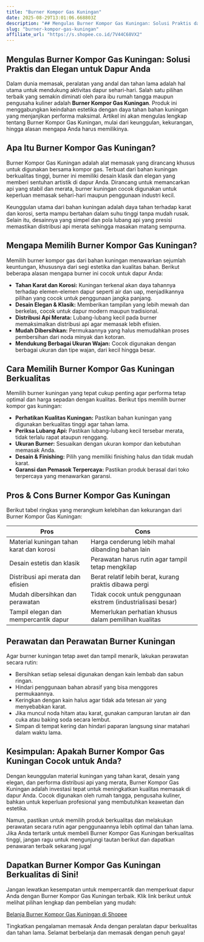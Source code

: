 ```yaml
---
title: "Burner Kompor Gas Kuningan"
date: 2025-08-29T13:01:06.668803Z
description: "## Mengulas Burner Kompor Gas Kuningan: Solusi Praktis dan Elegan untuk Dapur Anda..."
slug: "burner-kompor-gas-kuningan"
affiliate_url: "https://s.shopee.co.id/7V44C68VX2"
---
```

## Mengulas Burner Kompor Gas Kuningan: Solusi Praktis dan Elegan untuk Dapur Anda

Dalam dunia memasak, peralatan yang andal dan tahan lama adalah hal utama untuk mendukung aktivitas dapur sehari-hari. Salah satu pilihan terbaik yang semakin diminati oleh para ibu rumah tangga maupun pengusaha kuliner adalah **Burner Kompor Gas Kuningan**. Produk ini menggabungkan keindahan estetika dengan daya tahan bahan kuningan yang menjanjikan performa maksimal. Artikel ini akan mengulas lengkap tentang Burner Kompor Gas Kuningan, mulai dari keunggulan, kekurangan, hingga alasan mengapa Anda harus memilikinya.

## Apa Itu Burner Kompor Gas Kuningan?

Burner Kompor Gas Kuningan adalah alat memasak yang dirancang khusus untuk digunakan bersama kompor gas. Terbuat dari bahan kuningan berkualitas tinggi, burner ini memiliki desain klasik dan elegan yang memberi sentuhan artistik di dapur Anda. Dirancang untuk memancarkan api yang stabil dan merata, burner kuningan cocok digunakan untuk keperluan memasak sehari-hari maupun penggunaan industri kecil.

Keunggulan utama dari bahan kuningan adalah daya tahan terhadap karat dan korosi, serta mampu bertahan dalam suhu tinggi tanpa mudah rusak. Selain itu, desainnya yang simpel dan pola lubang api yang presisi memastikan distribusi api merata sehingga masakan matang sempurna.

## Mengapa Memilih Burner Kompor Gas Kuningan?

Memilih burner kompor gas dari bahan kuningan menawarkan sejumlah keuntungan, khususnya dari segi estetika dan kualitas bahan. Berikut beberapa alasan mengapa burner ini cocok untuk dapur Anda:

- **Tahan Karat dan Korosi:** Kuningan terkenal akan daya tahannya terhadap elemen-elemen dapur seperti air dan uap, menjadikannya pilihan yang cocok untuk penggunaan jangka panjang.
- **Desain Elegan & Klasik:** Memberikan tampilan yang lebih mewah dan berkelas, cocok untuk dapur modern maupun tradisional.
- **Distribusi Api Merata:** Lubang-lubang kecil pada burner memaksimalkan distribusi api agar memasak lebih efisien.
- **Mudah Dibersihkan:** Permukaannya yang halus memudahkan proses pembersihan dari noda minyak dan kotoran.
- **Mendukung Berbagai Ukuran Wajan:** Cocok digunakan dengan berbagai ukuran dan tipe wajan, dari kecil hingga besar.

## Cara Memilih Burner Kompor Gas Kuningan Berkualitas

Memilih burner kuningan yang tepat cukup penting agar performa tetap optimal dan harga sepadan dengan kualitas. Berikut tips memilih burner kompor gas kuningan:

- **Perhatikan Kualitas Kuningan:** Pastikan bahan kuningan yang digunakan berkualitas tinggi agar tahan lama.
- **Periksa Lubang Api:** Pastikan lubang-lubang kecil tersebar merata, tidak terlalu rapat ataupun renggang.
- **Ukuran Burner:** Sesuaikan dengan ukuran kompor dan kebutuhan memasak Anda.
- **Desain & Finishing:** Pilih yang memiliki finishing halus dan tidak mudah karat.
- **Garansi dan Pemasok Terpercaya:** Pastikan produk berasal dari toko terpercaya yang menawarkan garansi.

## Pros & Cons Burner Kompor Gas Kuningan

Berikut tabel ringkas yang merangkum kelebihan dan kekurangan dari Burner Kompor Gas Kuningan:

| **Pros**                                   | **Cons**                                               |
|--------------------------------------------|---------------------------------------------------------|
| Material kuningan tahan karat dan korosi  | Harga cenderung lebih mahal dibanding bahan lain       |
| Desain estetis dan klasik                | Perawatan harus rutin agar tampil tetap mengkilap      |
| Distribusi api merata dan efisien        | Berat relatif lebih berat, kurang praktis dibawa pergi |
| Mudah dibersihkan dan perawatan         | Tidak cocok untuk penggunaan ekstrem (industrialisasi besar) |
| Tampil elegan dan mempercantik dapur     | Memerlukan perhatian khusus dalam pemilihan kualitas |

## Perawatan dan Perawatan Burner Kuningan

Agar burner kuningan tetap awet dan tampil menarik, lakukan perawatan secara rutin:

- Bersihkan setiap selesai digunakan dengan kain lembab dan sabun ringan.
- Hindari penggunaan bahan abrasif yang bisa menggores permukaannya.
- Keringkan dengan kain halus agar tidak ada tetesan air yang menyebabkan karat.
- Jika muncul noda hitam atau karat, gunakan campuran larutan air dan cuka atau baking soda secara lembut.
- Simpan di tempat kering dan hindari paparan langsung sinar matahari dalam waktu lama.

## Kesimpulan: Apakah Burner Kompor Gas Kuningan Cocok untuk Anda?

Dengan keunggulan material kuningan yang tahan karat, desain yang elegan, dan performa distribusi api yang merata, Burner Kompor Gas Kuningan adalah investasi tepat untuk meningkatkan kualitas memasak di dapur Anda. Cocok digunakan oleh rumah tangga, pengusaha kuliner, bahkan untuk keperluan profesional yang membutuhkan keawetan dan estetika.

Namun, pastikan untuk memilih produk berkualitas dan melakukan perawatan secara rutin agar penggunaannya lebih optimal dan tahan lama. Jika Anda tertarik untuk membeli Burner Kompor Gas Kuningan berkualitas tinggi, jangan ragu untuk mengunjungi tautan berikut dan dapatkan penawaran terbaik sekarang juga!

## Dapatkan Burner Kompor Gas Kuningan Berkualitas di Sini!

Jangan lewatkan kesempatan untuk mempercantik dan memperkuat dapur Anda dengan Burner Kompor Gas Kuningan terbaik. Klik link berikut untuk melihat pilihan lengkap dan pembelian yang mudah:

[Belanja Burner Kompor Gas Kuningan di Shopee](https://s.shopee.co.id/7V44C68VX2)

 Tingkatkan pengalaman memasak Anda dengan peralatan dapur berkualitas dan tahan lama. Selamat berbelanja dan memasak dengan penuh gaya!